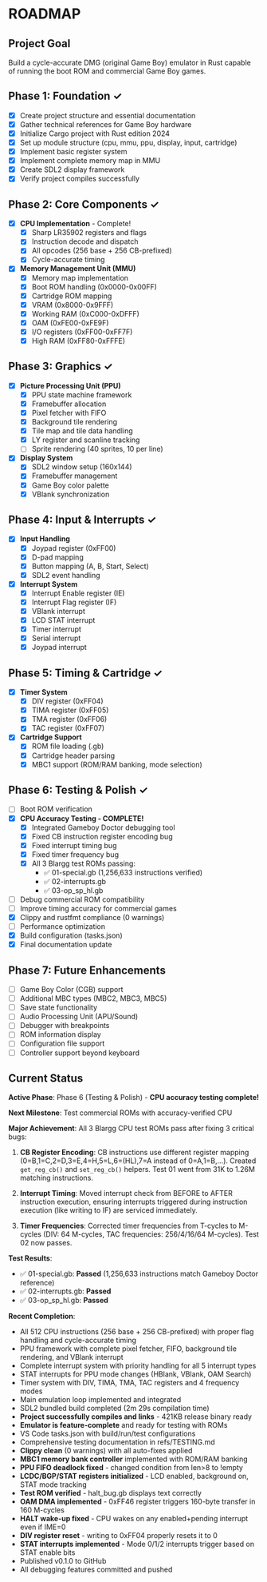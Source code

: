 <!--REMINDER: Read AGENTS.md file before continuing development-->

# ROADMAP

## Project Goal

Build a cycle-accurate DMG (original Game Boy) emulator in Rust capable of running the boot ROM and commercial Game Boy games.

## Phase 1: Foundation ✓

- [x] Create project structure and essential documentation
- [x] Gather technical references for Game Boy hardware
- [x] Initialize Cargo project with Rust edition 2024
- [x] Set up module structure (cpu, mmu, ppu, display, input, cartridge)
- [x] Implement basic register system
- [x] Implement complete memory map in MMU
- [x] Create SDL2 display framework
- [x] Verify project compiles successfully

## Phase 2: Core Components ✓

- [x] **CPU Implementation** - Complete!
  - [x] Sharp LR35902 registers and flags
  - [x] Instruction decode and dispatch
  - [x] All opcodes (256 base + 256 CB-prefixed)
  - [x] Cycle-accurate timing
  
- [x] **Memory Management Unit (MMU)**
  - [x] Memory map implementation
  - [x] Boot ROM handling (0x0000-0x00FF)
  - [x] Cartridge ROM mapping
  - [x] VRAM (0x8000-0x9FFF)
  - [x] Working RAM (0xC000-0xDFFF)
  - [x] OAM (0xFE00-0xFE9F)
  - [x] I/O registers (0xFF00-0xFF7F)
  - [x] High RAM (0xFF80-0xFFFE)

## Phase 3: Graphics ✓

- [x] **Picture Processing Unit (PPU)**
  - [x] PPU state machine framework
  - [x] Framebuffer allocation
  - [x] Pixel fetcher with FIFO
  - [x] Background tile rendering
  - [x] Tile map and tile data handling
  - [x] LY register and scanline tracking
  - [ ] Sprite rendering (40 sprites, 10 per line)
  
- [x] **Display System**
  - [x] SDL2 window setup (160x144)
  - [x] Framebuffer management
  - [x] Game Boy color palette
  - [x] VBlank synchronization

## Phase 4: Input & Interrupts ✓

- [x] **Input Handling**
  - [x] Joypad register (0xFF00)
  - [x] D-pad mapping
  - [x] Button mapping (A, B, Start, Select)
  - [x] SDL2 event handling
  
- [x] **Interrupt System**
  - [x] Interrupt Enable register (IE)
  - [x] Interrupt Flag register (IF)
  - [x] VBlank interrupt
  - [x] LCD STAT interrupt
  - [x] Timer interrupt
  - [x] Serial interrupt
  - [x] Joypad interrupt

## Phase 5: Timing & Cartridge ✓

- [x] **Timer System**
  - [x] DIV register (0xFF04)
  - [x] TIMA register (0xFF05)
  - [x] TMA register (0xFF06)
  - [x] TAC register (0xFF07)
  
- [x] **Cartridge Support**
  - [x] ROM file loading (.gb)
  - [x] Cartridge header parsing
  - [x] MBC1 support (ROM/RAM banking, mode selection)

## Phase 6: Testing & Polish ✓

- [ ] Boot ROM verification
- [x] **CPU Accuracy Testing - COMPLETE!**
  - [x] Integrated Gameboy Doctor debugging tool
  - [x] Fixed CB instruction register encoding bug
  - [x] Fixed interrupt timing bug
  - [x] Fixed timer frequency bug
  - [x] All 3 Blargg test ROMs passing:
    - ✅ 01-special.gb (1,256,633 instructions verified)
    - ✅ 02-interrupts.gb
    - ✅ 03-op_sp_hl.gb
- [ ] Debug commercial ROM compatibility
- [ ] Improve timing accuracy for commercial games
- [x] Clippy and rustfmt compliance (0 warnings)
- [ ] Performance optimization
- [x] Build configuration (tasks.json)
- [x] Final documentation update

## Phase 7: Future Enhancements

- [ ] Game Boy Color (CGB) support
- [ ] Additional MBC types (MBC2, MBC3, MBC5)
- [ ] Save state functionality
- [ ] Audio Processing Unit (APU/Sound)
- [ ] Debugger with breakpoints
- [ ] ROM information display
- [ ] Configuration file support
- [ ] Controller support beyond keyboard

## Current Status

**Active Phase**: Phase 6 (Testing & Polish) - **CPU accuracy testing complete!**

**Next Milestone**: Test commercial ROMs with accuracy-verified CPU

**Major Achievement**: All 3 Blargg CPU test ROMs pass after fixing 3 critical bugs:

1. **CB Register Encoding**: CB instructions use different register mapping (0=B,1=C,2=D,3=E,4=H,5=L,6=(HL),7=A instead of 0=A,1=B,...). Created `get_reg_cb()` and `set_reg_cb()` helpers. Test 01 went from 31K to 1.26M matching instructions.

2. **Interrupt Timing**: Moved interrupt check from BEFORE to AFTER instruction execution, ensuring interrupts triggered during instruction execution (like writing to IF) are serviced immediately.

3. **Timer Frequencies**: Corrected timer frequencies from T-cycles to M-cycles (DIV: 64 M-cycles, TAC frequencies: 256/4/16/64 M-cycles). Test 02 now passes.

**Test Results**:
- ✅ 01-special.gb: **Passed** (1,256,633 instructions match Gameboy Doctor reference)
- ✅ 02-interrupts.gb: **Passed**
- ✅ 03-op_sp_hl.gb: **Passed**

**Recent Completion**:

- All 512 CPU instructions (256 base + 256 CB-prefixed) with proper flag handling and cycle-accurate timing
- PPU framework with complete pixel fetcher, FIFO, background tile rendering, and VBlank interrupt
- Complete interrupt system with priority handling for all 5 interrupt types
- STAT interrupts for PPU mode changes (HBlank, VBlank, OAM Search)
- Timer system with DIV, TIMA, TMA, TAC registers and 4 frequency modes
- Main emulation loop implemented and integrated
- SDL2 bundled build completed (2m 29s compilation time)
- **Project successfully compiles and links** - 421KB release binary ready
- **Emulator is feature-complete** and ready for testing with ROMs
- VS Code tasks.json with build/run/test configurations
- Comprehensive testing documentation in refs/TESTING.md
- **Clippy clean** (0 warnings) with all auto-fixes applied
- **MBC1 memory bank controller** implemented with ROM/RAM banking
- **PPU FIFO deadlock fixed** - changed condition from len>8 to !empty
- **LCDC/BGP/STAT registers initialized** - LCD enabled, background on, STAT mode tracking
- **Test ROM verified** - halt_bug.gb displays text correctly
- **OAM DMA implemented** - 0xFF46 register triggers 160-byte transfer in 160 M-cycles
- **HALT wake-up fixed** - CPU wakes on any enabled+pending interrupt even if IME=0
- **DIV register reset** - writing to 0xFF04 properly resets it to 0
- **STAT interrupts implemented** - Mode 0/1/2 interrupts trigger based on STAT enable bits
- Published v0.1.0 to GitHub
- All debugging features committed and pushed

